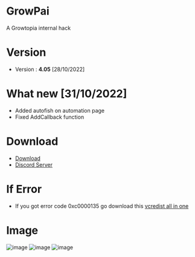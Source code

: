 # GrowPai
A Growtopia internal hack
# Version
* Version : <b>4.05</b> [28/10/2022]
# What new [31/10/2022]
* Added autofish on automation page
* Fixed AddCallback function
# Download
* [Download](https://carapedi.id/M09xkoiZe)
* [Discord Server](https://discord.gg/growpai)

# If Error
* If you got error code 0xc0000135 go download this [vcredist all in one](https://www.techpowerup.com/download/visual-c-redistributable-runtime-package-all-in-one)

# Image
![image](https://user-images.githubusercontent.com/53701922/197438942-68b8e362-1632-4aac-a925-e50122945402.png)
![image](https://user-images.githubusercontent.com/53701922/197438961-556cad59-b0c5-4dae-b37f-9f2bb48c27d0.png)
![image](https://user-images.githubusercontent.com/53701922/197438983-7d2da13b-bde9-4aca-9a7e-c918b5153a1f.png)
